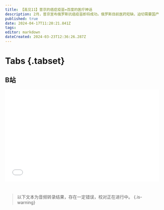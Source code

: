 ```yaml
---
title: 【高见11】普京的癌症疫苗=百度的医疗神话
description: 2月，普京宣布俄罗斯抗癌疫苗即将成功。俄罗斯目前医药短缺，迫切需要国产替代。抗癌疫苗是目前行业热点，如果真做成了，可以缓解俄罗斯癌症治疗的医药短缺。但普京所说的“抗癌疫苗”，更像是一条振奋人心的广告。
published: true
date: 2024-04-17T11:20:21.841Z
tags: 
editor: markdown
dateCreated: 2024-03-23T12:36:26.287Z
---
```


# Tabs {.tabset}

## B站

<div style="position: relative; padding: 30% 45%;">
<iframe style="position: absolute; width: 100%; height: 100%; left: 0; top: 0;" src="//player.bilibili.com/player.html?&bvid=BV1Hj421d76h&page=1&as_wide=1&high_quality=1&danmaku=1&autoplay=0" scrolling="no" border="0" frameborder="no" framespacing="0" allowfullscreen="true"></iframe>
</div>


#

> 以下文本为音频转录结果，存在一定错误，校对正在进行中。
{.is-warning}

